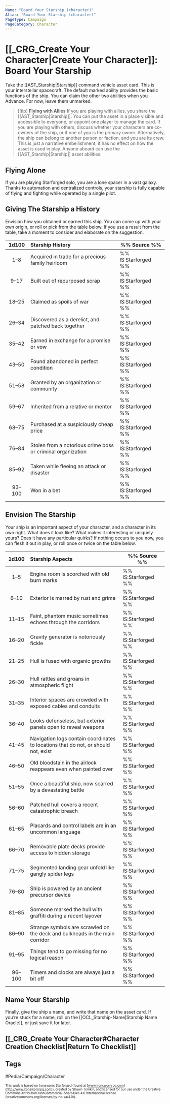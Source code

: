 ```yaml
---
Name: "Board Your Starship (character)"
Alias: "Board Your Starship (character)"
PageType: Campaign
PageCategory: Character
---
```

# [[_CRG_Create Your Character|Create Your Character]]: Board Your Starship
Take the [[AST_Starship|Starship]] command vehicle asset card. This is your interstellar spacecraft. The default marked ability provides the basic functions of the ship. You can claim the other two abilities when you Advance. For now, leave them unmarked.


> [!tip] **Flying with Allies**
> If you are playing with allies, you share the [[AST_Starship|Starship]]. You can put the asset in a place visible and accessible to everyone, or appoint one player to manage the card.
> If you are playing with others, discuss whether your characters are co-owners of the ship, or if one of you is the primary owner. Alternatively, the ship can belong to another person or faction, and you are its crew. This is just a narrative embellishment; it has no effect on how the asset is used in play. Anyone aboard can use the [[AST_Starship|Starship]] asset abilities.

## Flying Alone
If you are playing Starforged solo, you are a lone spacer in a vast galaxy. Thanks to automation and centralized controls, your starship is fully capable of flying and fighting while operated by a single pilot.

## Giving The Starship a History
Envision how you obtained or earned this ship. You can come up with your own origin, or roll or pick from the table below. If you use a result from the table, take a moment to consider and elaborate on the suggestion.

| 1d100 | Starship History | %% Source %% |
|:---:|:--- | --- |
| 1–8 | Acquired in trade for a precious family heirloom | %% IS:Starforged %% |
| 9–17 | Built out of repurposed scrap | %% IS:Starforged %% |
| 18–25 | Claimed as spoils of war | %% IS:Starforged %% |
| 26–34 | Discovered as a derelict, and patched back together | %% IS:Starforged %% |
| 35–42 | Earned in exchange for a promise or vow | %% IS:Starforged %% |
| 43–50 | Found abandoned in perfect condition | %% IS:Starforged %% |
| 51–58 | Granted by an organization or community | %% IS:Starforged %% |
| 59–67 | Inherited from a relative or mentor | %% IS:Starforged %% |
| 68–75 | Purchased at a suspiciously cheap price | %% IS:Starforged %% |
| 76–84 | Stolen from a notorious crime boss or criminal organization | %% IS:Starforged %% |
| 85–92 | Taken while fleeing an attack or disaster | %% IS:Starforged %% |
| 93–100 | Won in a bet | %% IS:Starforged %% |


## Envision The Starship
Your ship is an important aspect of your character, and a character in its own right. What does it look like? What makes it interesting or uniquely yours? Does it have any particular quirks? If nothing occurs to you now, you can flesh it out in play, or roll once or twice on the table below.

| 1d100 | Starship Aspects | %% Source %% |
|:---:|:--- | --- |
| 1–5 | Engine room is scorched with old burn marks | %% IS:Starforged %% |
| 6–10 | Exterior is marred by rust and grime | %% IS:Starforged %% |
| 11–15 | Faint, phantom music sometimes echoes through the corridors | %% IS:Starforged %% |
| 16–20 | Gravity generator is notoriously fickle | %% IS:Starforged %% |
| 21–25 | Hull is fused with organic growths | %% IS:Starforged %% |
| 26–30 | Hull rattles and groans in atmospheric flight | %% IS:Starforged %% |
| 31–35 | Interior spaces are crowded with exposed cables and conduits | %% IS:Starforged %% |
| 36–40 | Looks defenseless, but exterior panels open to reveal weapons | %% IS:Starforged %% |
| 41–45 | Navigation logs contain coordinates to locations that do not, or should not, exist | %% IS:Starforged %% |
| 46–50 | Old bloodstain in the airlock reappears even when painted over | %% IS:Starforged %% |
| 51–55 | Once a beautiful ship, now scarred by a devastating battle | %% IS:Starforged %% |
| 56–60 | Patched hull covers a recent catastrophic breach | %% IS:Starforged %% |
| 61–65 | Placards and control labels are in an uncommon language | %% IS:Starforged %% |
| 66–70 | Removable plate decks provide access to hidden storage | %% IS:Starforged %% |
| 71–75 | Segmented landing gear unfold like gangly spider legs | %% IS:Starforged %% |
| 76–80 | Ship is powered by an ancient precursor device | %% IS:Starforged %% |
| 81–85 | Someone marked the hull with graffiti during a recent layover | %% IS:Starforged %% |
| 86–90 | Strange symbols are scrawled on the deck and bulkheads in the main corridor | %% IS:Starforged %% |
| 91–95 | Things tend to go missing for no logical reason | %% IS:Starforged %% |
| 96–100 | Timers and clocks are always just a bit off | %% IS:Starforged %% |

## Name Your Starship
Finally, give the ship a name, and write that name on the asset card. If you’re stuck for a name, roll on the [[OCL_Starship-Name|Starship Name Oracle]], or just save it for later.

## [[_CRG_Create Your Character#Character Creation Checklist|Return To Checklist]]

## Tags
#Pedia/Campaign/Character 

<font size=-2>This work is based on Ironsworn: Starforged (found at [www.ironswornrpg.com](http://www.ironswornrpg.com)), created by Shawn Tomkin, and licensed for our use under the Creative Commons Attribution-NonCommercial-ShareAlike 4.0 International license  (creativecommons.org/licenses/by-nc-sa/4.0/).</font>